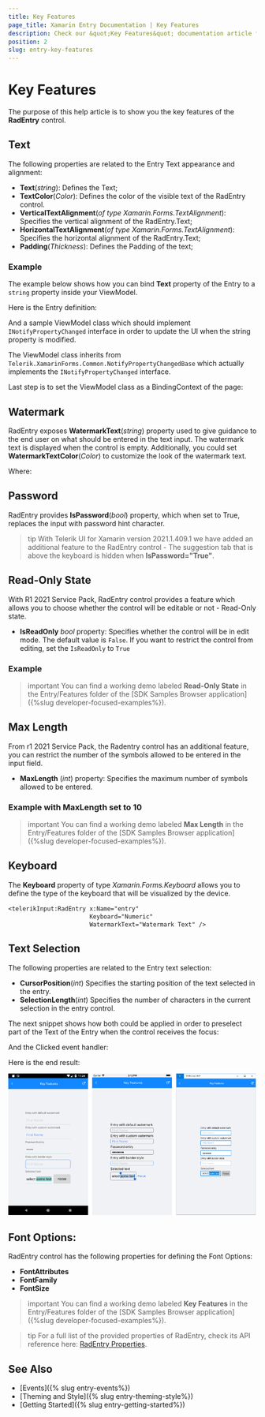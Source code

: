 ```yaml
---
title: Key Features
page_title: Xamarin Entry Documentation | Key Features
description: Check our &quot;Key Features&quot; documentation article for Telerik Entry for Xamarin control.
position: 2
slug: entry-key-features
---
```


# Key Features

The purpose of this help article is to show you the key features of the **RadEntry** control. 

## Text

The following properties are related to the Entry Text appearance and alignment:

* **Text**(*string*): Defines the Text;
* **TextColor**(*Color*): Defines the color of the visible text of the RadEntry control.
* **VerticalTextAlignment**(*of type Xamarin.Forms.TextAlignment*): Specifies the vertical alignment of the RadEntry.Text;
* **HorizontalTextAlignment**(*of type Xamarin.Forms.TextAlignment*): Specifies the horizontal alignment of the RadEntry.Text;
* **Padding**(*Thickness*): Defines the Padding of the text;

### Example

The example below shows how you can bind **Text** property of the Entry to a `string` property inside your ViewModel.

Here is the Entry definition:

<snippet id='entry-features-textbinding'/>

And a sample ViewModel class which should implement `INotifyPropertyChanged` interface in order to update the UI when the string property is modified.

<snippet id='entry-textbinding-viewmodel'/>

The ViewModel class inherits from `Telerik.XamarinForms.Common.NotifyPropertyChangedBase` which actually implements the `INotifyPropertyChanged` interface.

Last step is to set the ViewModel class as a BindingContext of the page:

<snippet id='entry-textbinding-setviewmodel'/>

## Watermark 

RadEntry exposes **WatermarkText**(*string*) property used to give guidance to the end user on what should be entered in the text input. The watermark text is displayed when the control is empty.  Additionally, you could set **WatermarkTextColor**(*Color*) to customize the look of the watermark text. 

<snippet id='entry-features-customwatermark'/>

Where:

<snippet id='xmlns-telerikinput'/>

## Password

RadEntry provides **IsPassword**(*bool*) property, which when set to True, replaces the input with password hint character.

>tip With Telerik UI for Xamarin version 2021.1.409.1 we have added an additional feature to the RadEntry control - The suggestion tab that is above the keyboard is hidden when **IsPassword="True"**. 

<snippet id='entry-features-password'/>

## Read-Only State

With R1 2021 Service Pack, RadEntry control provides a feature which allows you to choose whether the control will be editable or not - Read-Only state.

* **IsReadOnly** *bool* property: Specifies whether the control will be in edit mode. The default value is `False`. If you want to restrict the control from editing, set the `IsReadOnly` to `True`

### Example

<snippet id='entry-features-read-only'/>

>important You can find a working demo labeled **Read-Only State** in the Entry/Features folder of the [SDK Samples Browser application]({%slug developer-focused-examples%}).

## Max Length

From r1 2021 Service Pack, the Radentry control has an additional feature, you can restrict the number of the symbols allowed to be entered in the input field. 

* **MaxLength** (*int*) property: Specifies the maximum number of symbols allowed to be entered.

### Example with MaxLength set to 10

<snippet id='entry-features-maxlength'/>

>important You can find a working demo labeled **Max Length** in the Entry/Features folder of the [SDK Samples Browser application]({%slug developer-focused-examples%}).

## Keyboard

The **Keyboard** property of type *Xamarin.Forms.Keyboard* allows you to define the type of the keyboard that will be visualized by the device.

```XAML
<telerikInput:RadEntry x:Name="entry" 
                       Keyboard="Numeric"
                       WatermarkText="Watermark Text" />
```

## Text Selection

The following properties are related to the Entry text selection: 

* **CursorPosition**(*int*) Specifies the starting position of the text selected in the entry.
* **SelectionLength**(*int*) Specifies the number of characters in the current selection in the entry control.

The next snippet shows how both could be applied in order to preselect part of the Text of the Entry when the control receives the focus:

<snippet id='entry-features-textselection' />

And the Clicked event handler:

<snippet id='entry-features-textselection-code' />

Here is the end result:

![Entry Key Features Example](images/entry_key_features.png)

## Font Options:

RadEntry control has the following properties for defining the Font Options:

* **FontAttributes**
* **FontFamily**
* **FontSize**

<snippet id='entry-font-options-xaml' />

>important You can find a working demo labeled **Key Features** in the Entry/Features folder of the [SDK Samples Browser application]({%slug developer-focused-examples%}).

>tip For a full list of the provided properties of RadEntry, check its API reference here: [RadEntry Properties](https://docs.telerik.com/devtools/xamarin/api/Telerik.XamarinForms.Input.RadEntry.html#properties).

## See Also

- [Events]({% slug entry-events%})
- [Theming and Style]({% slug entry-theming-style%})
- [Getting Started]({% slug entry-getting-started%})
